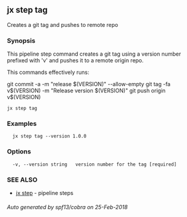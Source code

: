## jx step tag

Creates a git tag and pushes to remote repo

### Synopsis


This pipeline step command creates a git tag using a version number prefixed with 'v' and pushes it to a remote origin repo. 

This commands effectively runs: 

git commit -a -m "release $(VERSION)" --allow-empty git tag -fa v$(VERSION) -m "Release version $(VERSION)" git push origin v$(VERSION)

```
jx step tag
```

### Examples

```
  jx step tag --version 1.0.0
```

### Options

```
  -v, --version string   version number for the tag [required]
```

### SEE ALSO
* [jx step](jx_step.md)	 - pipeline steps

###### Auto generated by spf13/cobra on 25-Feb-2018
